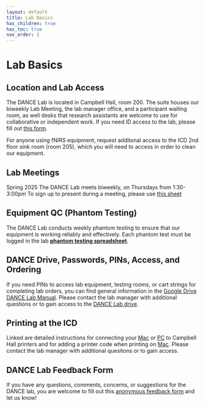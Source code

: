 ```yaml
---
layout: default
title: Lab Basics
has_children: true
has_toc: true
nav_order: 2
---
```


# Lab Basics

## Location and Lab Access

The DANCE Lab is located in Campbell Hall, room 200. The suite houses our biweekly Lab Meeting, the lab manager office, and a participant waiting room, as well desks that research assistants are welcome to use for collaborative or independent work. If you need ID access to the lab, please fill out [this form](https://z.umn.edu/ICDaccess).

For anyone using fNIRS equipment, request additonal access to the ICD 2nd floor sink room (room 205), which you will need to access in order to clean our equipment.

## Lab Meetings

Spring 2025
The DANCE Lab meets biweekly, on Thursdays from 1:30-3:00pm
To sign up to present during a meeting, please use [this sheet](https://docs.google.com/spreadsheets/d/1ozd-Df6E4ejdnYS-0YC10syxcy-idxlaq-JjJy3ntBQ/edit?gid=1202730350#gid=1202730350)


## Equipment QC (Phantom Testing)

The DANCE Lab conducts weekly phantom testing to ensure that our equipment is working reliably and effectively. Each phantom test must be logged in the lab [**phantom testing spreadsheet**](https://docs.google.com/spreadsheets/d/19niNdWU5K-bbgTpHEOS49MJSUCEYLbQo6RfAbhuyJsE/edit?usp=sharing).

## DANCE Drive, Passwords, PINs, Access, and Ordering 

If you need PINs to access lab equipment, testing rooms, or cart strings for completing lab orders, you can find general information in the [Google Drive DANCE Lab Manual](https://docs.google.com/document/d/1xI9PL6pvZ1jMR5U3Ry8z02KZRqNvFsKIBbI4vnMuDKY/edit#heading=h.74tq45l90tk1). Please contact the lab manager with additional questions or to gain access to the [DANCE Lab drive](https://drive.google.com/drive/folders/1GdMxW_YvxGf18Qf4rXo6k8aK1Lr-jOtm).

## Printing at the ICD

Linked are detailed instructions for connecting your [Mac](https://docs.google.com/document/d/1dsdfyPK1YA4KCkBRHHrxRPKAqvNUyCYYhEb6cGLyQyw/edit) or [PC](https://docs.google.com/document/d/1o_kF9wonOXbuBM3NgAOoSXA1NDhr7oWex7hkOkBLvec/edit) to Campbell Hall printers and for adding a printer code when printing on [Mac](https://docs.google.com/document/d/1BME_a0boWhwggmH_CPgh6xfGZ4PtjXj7J7XcVfRTgyo/edit?usp=sharing).  Please contact the lab manager with additional quesitons or to gain access. 

## DANCE Lab Feedback Form

If you have any questions, comments, concerns, or suggestions for the DANCE lab, you are welcome to fill out this [anonymous feedback form](https://docs.google.com/forms/d/e/1FAIpQLSf4uDWksjS540F6rQngR28nDE8W1XyHDZy3syiW--w8IOA4wQ/viewform?usp=sf_link) and let us know!